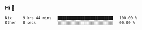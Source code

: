 ### Hi 👋

<!--START_SECTION:waka-->

```txt
Nix     9 hrs 44 mins   █████████████████████████   100.00 %
Other   0 secs          ░░░░░░░░░░░░░░░░░░░░░░░░░   00.00 %
```

<!--END_SECTION:waka-->
